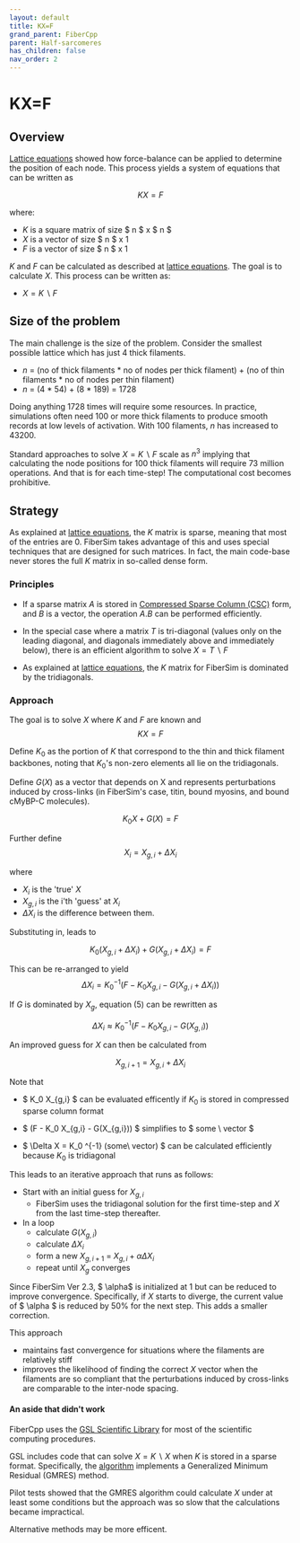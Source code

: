 ```yaml
---
layout: default
title: KX=F
grand_parent: FiberCpp
parent: Half-sarcomeres
has_children: false
nav_order: 2
---
```


# KX=F

## Overview

[Lattice equations](../lattice_equations/lattice_equations.html) showed how force-balance can be applied to determine the position of each node. This process yields a system of equations that can be written as

$$ K X = F $$

where:
 + $K$ is a square matrix of size $ n $ x $ n $
 + $X$ is a vector of size $ n $ x 1
 + $F$ is a vector of size $ n $ x 1

 $K$ and $F$ can be calculated as described at [lattice equations](../lattice_equations/lattice_equations.html). The goal is to calculate $X$. This process can be written as:
 + $X = K \backslash F$

## Size of the problem

The main challenge is the size of the problem. Consider the smallest possible lattice which has just 4 thick filaments.

+  $n$ = (no of thick filaments * no of nodes per thick filament) + (no of thin filaments * no of nodes per thin filament)
+ $n$ = (4 * 54) + (8 * 189) = 1728

Doing anything 1728 times will require some resources. In practice, simulations often need 100 or more thick filaments to produce smooth records at low levels of activation. With 100 filaments, $n$ has increased to 43200.

Standard approaches to solve $X = K \backslash F$ scale as $n^3$ implying that calculating the node positions for 100 thick filaments will require 73 million operations. And that is for each time-step! The computational cost becomes prohibitive.

## Strategy

As explained at [lattice equations](../lattice_equations/lattice_equations.html), the $K$ matrix is sparse, meaning that most of the entries are 0. FiberSim takes advantage of this and uses special techniques that are designed for such matrices. In fact, the main code-base never stores the full $K$ matrix in so-called dense form.

### Principles

+ If a sparse matrix $A$ is stored in [Compressed Sparse Column (CSC)](https://www.gnu.org/software/gsl/doc/html/spmatrix.html#compressed-sparse-column-csc) form, and $B$ is a vector, the operation $A.B$ can be performed efficiently.

+ In the special case where a matrix $T$ is tri-diagonal (values only on the leading diagonal, and diagonals immediately above and immediately below), there is an efficient algorithm to solve $X = T \backslash F$

+ As explained at [lattice equations](../lattice_equations/lattice_equations.html), the $K$ matrix for FiberSim is dominated by the tridiagonals.

### Approach

The goal is to solve $X$ where $K$ and $F$ are known and 
$$
\begin{equation}
K X = F
\end{equation}
$$


Define $K_0$ as the portion of $K$ that correspond to the thin and thick filament backbones, noting that $K_0$'s non-zero elements all lie on the tridiagonals.

Define $G(X)$ as a vector that depends on X and represents perturbations induced by cross-links (in FiberSim's case, titin, bound myosins, and bound cMyBP-C molecules).

$$
\begin{equation}
K_0 X + G(X) = F
\end{equation}
$$

Further define
$$
\begin{equation}
X_i = X_{g,i} + \Delta X_i
\end{equation}
$$

where

+ $X_i$ is the 'true' $X$
+ $X_{g,i}$ is the i'th 'guess' at $X_i$
+ $\Delta X_i$ is the difference between them.

Substituting in, leads to

$$
\begin{equation}
K_0 (X_{g,i} + \Delta X_i) + G(X_{g,i} + \Delta X_i) = F
\end{equation}$$

This can be re-arranged to yield
$$
\begin{equation}
\Delta X_i  = K_0 ^{-1} (F - K_0 X_{g,i} - G(X_{g,i} + \Delta X_i))
\end{equation}
$$

If $G$ is dominated by $X_{g}$, equation (5) can be rewritten as

$$
\begin{equation}
\Delta X_i  \approx K_0 ^{-1} (F - K_0 X_{g,i} - G(X_{g,i}))
\end{equation}
$$

An improved guess for $X$ can then be calculated from

$$
\begin{equation}
X_{g,i+1} = X_{g,i} + \Delta X_i
\end{equation}
$$

Note that

+ $ K_0 X_{g,i} $ can be evaluated efficently if $K_0$ is stored in compressed sparse column format

+ $ (F - K_0 X_{g,i} - G(X_{g,i})) $ simplifies to $ some \ vector $

+ $ \Delta X  = K_0 ^{-1} (some\ vector) $ can be calculated efficiently because $K_0$ is tridiagonal

This leads to an iterative approach that runs as follows:

+ Start with an initial guess for $X_{g,i}$
  + FiberSim uses the tridiagonal solution for the first time-step and $X$ from the last time-step thereafter.
+ In a loop
  + calculate $G(X_{g,i})$
  + calculate $\Delta X_i$
  + form a new $X_{g,i+1}$ = $X_{g,i} + \alpha \Delta X_i$ 
  + repeat until $X_g$ converges

Since FiberSim Ver 2.3, $ \alpha$ is initialized at 1 but can be reduced to improve convergence. Specifically, if $X$ starts to diverge, the current value of $ \alpha $ is reduced by 50% for the next step. This adds a smaller correction.

This approach

+ maintains fast convergence for situations where the filaments are relatively stiff
+  improves the likelihood of finding the correct $X$ vector when the filaments are so compliant that the perturbations induced by cross-links are comparable to the inter-node spacing.


#### An aside that didn't work

FiberCpp uses the [GSL Scientific Library](https://www.gnu.org/software/gsl/doc/html/index.html) for most of the scientific computing procedures.

GSL includes code that can solve $X = K \backslash X$ when $K$ is stored in a sparse format. Specifically, the [algorithm](https://www.gnu.org/software/gsl/doc/html/splinalg.html) implements a Generalized Minimum Residual (GMRES) method.

Pilot tests showed that the GMRES algorithm could calculate $X$ under at least some conditions but the approach was so slow that the calculations became impractical.

Alternative methods may be more efficent.

